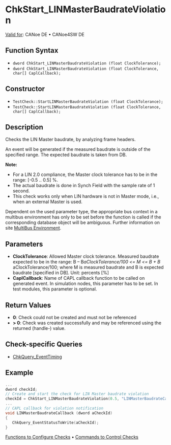# ChkStart_LINMasterBaudrateViolation

[Valid for](../../../Shared/FeatureAvailability.md): CANoe DE • CANoe4SW DE

## Function Syntax

- `dword ChkStart_LINMasterBaudrateViolation (float ClockTolerance);`
- `dword ChkStart_LINMasterBaudrateViolation (float ClockTolerance, char[] CaplCallback);`

## Constructor

- `TestCheck::StartLINMasterBaudrateViolation (float ClockTolerance);`
- `TestCheck::StartLINMasterBaudrateViolation (float ClockTolerance, char[] CaplCallback);`

## Description

Checks the LIN Master baudrate, by analyzing frame headers.

An event will be generated if the measured baudrate is outside of the specified range. The expected baudrate is taken from DB.

**Note:**

- For a LIN 2.0 compliance, the Master clock tolerance has to be in the range: [-0.5 .. 0.5] %.
- The actual baudrate is done in Synch Field with the sample rate of 1 second.
- This check works only when LIN hardware is not in Master mode, i.e., when an external Master is used.

Dependent on the used parameter type, the appropriate bus context in a multibus environment has only to be set before the function is called if the corresponding database object will be ambiguous. Further information on site [MultiBus Environment](../../../Shared/CAPL/General/TestMultiBusEnvironment.md).

## Parameters

- **ClockTolerance**: Allowed Master clock tolerance. Measured baudrate expected to be in the range: B – B*aClockTolerance/100 \<= M \<= B + B* aClockTolerance/100; where M is measured baudrate and B is expected baudrate [specified in DB]. Unit: percents [%]
- **CaplCallback**: Name of CAPL callback function to be called on generated event. In simulation nodes, this parameter has to be set. In test modules, this parameter is optional.

## Return Values

- **0**: Check could not be created and must not be referenced
- **\> 0**: Check was created successfully and may be referenced using the returned (handle-) value.

## Check-specific Queries

- [ChkQuery_EventTiming](CAPLfunctionChkQueryEventTiming.md)

## Example

```c
...
dword checkId;
// Create and start the check for LIN Master baudrate violation
checkId = ChkStart_LINMasterBaudrateViolation(0.5, "LINMasterBaudrateCallback");
...
// CAPL callback for violation notification
void LINMasterBaudrateCallback (dword aCheckId)
{
   ChkQuery_EventStatusToWrite(aCheckId);
}
```

[Functions to Configure Checks](../CAPLfunctionsTSLConfigurationFunctions.md) • [Commands to Control Checks](../CAPLfunctionsTSLCheckControlCommands.md)
